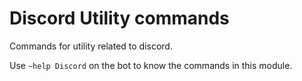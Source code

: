# Discord Utility commands

Commands for utility related to discord.

Use `~help Discord` on the bot to know the commands in this module.
